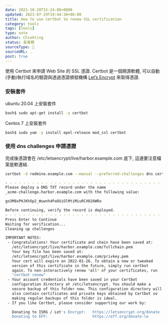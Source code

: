 ```yaml
---
date: 2021-10-28T15:24:00+0800
updated: 2023-07-29T19:44:30+08:00
title: How to use certbot to renew SSL certification
category: tools
tags: [tools]
type: note
author: Chiehting
status: 長青期
sourceType: 📰️
sourceURL: .
post: true
---
```


使用 Certbot 來申請 Web Site 的 SSL 憑證. Certbot 是一個開源軟體, 可以自動(手動)執行域名的驗證與透過憑證頒發機構 [Let’s Encrypt](https://letsencrypt.org/) 來取得憑證.

<!--more-->

### 安裝套件

ubuntu 20.04 上安裝套件

```bash
bash$ sudo apt-get install -y certbot
```

Centos 7 上安裝套件

```bash
bash$ sudo yum -y install epel-release mod_ssl certbot
```

### 使用 dns challenges 申請憑證

完成後憑證會在 /etc/letsencrypt/live/harbor.example.com 底下, 這邊要注意檔案是軟連結.

```bash
certbot -d redmine.example.com --manual --preferred-challenges dns certonly

- - - - - - - - - - - - - - - - - - - - - - - - - - - - - - - - - - - - - - - -
Please deploy a DNS TXT record under the name
_acme-challenge.harbor.example.com with the following value:

go3M8xPHJKhOp2_Wuwnh4PaOUiOlMtiMiuRCX026WRo

Before continuing, verify the record is deployed.
- - - - - - - - - - - - - - - - - - - - - - - - - - - - - - - - - - - - - - - -
Press Enter to Continue
Waiting for verification...
Cleaning up challenges

IMPORTANT NOTES:
 - Congratulations! Your certificate and chain have been saved at:
   /etc/letsencrypt/live/harbor.example.com/fullchain.pem
   Your key file has been saved at:
   /etc/letsencrypt/live/harbor.example.com/privkey.pem
   Your cert will expire on 2022-01-26. To obtain a new or tweaked
   version of this certificate in the future, simply run certbot
   again. To non-interactively renew *all* of your certificates, run
   "certbot renew"
 - Your account credentials have been saved in your Certbot
   configuration directory at /etc/letsencrypt. You should make a
   secure backup of this folder now. This configuration directory will
   also contain certificates and private keys obtained by Certbot so
   making regular backups of this folder is ideal.
 - If you like Certbot, please consider supporting our work by:

   Donating to ISRG / Let's Encrypt:   https://letsencrypt.org/donate
   Donating to EFF:                    https://eff.org/donate-le
```

